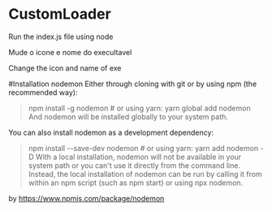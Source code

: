 # CustomLoader
Run the index.js file using node


Mude o icone e nome do execultavel 

Change the icon and name of exe


#Installation nodemon
Either through cloning with git or by using npm (the recommended way):

>npm install -g nodemon # or using yarn: yarn global add nodemon
And nodemon will be installed globally to your system path.

You can also install nodemon as a development dependency:

>npm install --save-dev nodemon # or using yarn: yarn add nodemon -D
With a local installation, nodemon will not be available in your system path or you can't use it directly from the command line. Instead, the local installation of nodemon can be run by calling it from within an npm script (such as npm start) or using npx nodemon.

by https://www.npmjs.com/package/nodemon
